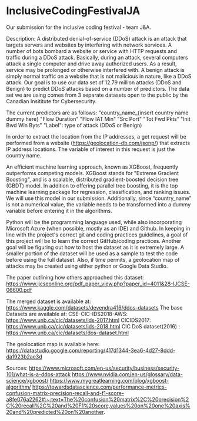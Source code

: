 # InclusiveCodingFestivalJA
Our submission for the inclusive coding festival - team J&amp;A.

Description:
A distributed denial-of-service (DDoS) attack is an attack that targets servers and websites by interfering with network services. A number of bots bombard a website or service with HTTP requests and traffic during a DDoS attack. Basically, during an attack, several computers attack a single computer and drive away authorized users. As a result, service may be prolonged or otherwise interfered with. A benign attack is simply normal traffic on a website that is not malicious in nature, like a DDoS attack. Our goal is to use our data set of 12.79 million attacks (DDoS and Benign) to predict DDoS attacks based on a number of predictors. The data set we are using comes from 3 separate datasets open to the public by the Canadian Insititute for Cybersecurity.

The current predictors are as follows: 
"country_name_{insert country name dummy here}
"Flow Duration"
"Flow IAT Min"
"Src Port"
"Tot Fwd Pkts”
"Init Bwd Win Byts"
"Label": type of attack (DDoS or Benign)

In order to extract the location from the IP addresses, a get request will be performed from a website (https://geolocation-db.com/jsonp/) that extracts IP address locations. The variable of interest in this request is just the country name. 

An efficient machine learning approach, known as XGBoost, frequently outperforms competing models. XGBoost stands for "Extreme Gradient Boosting", and is a scalable, distributed gradient-boosted decision tree (GBDT) model. In addition to offering parallel tree boosting, it is the top machine learning package for regression, classification, and ranking issues. We will use this model in our submission. Additionally, since “country_name” is not a numerical value, the variable needs to be transformed into a dummy variable before entering it in the algorithms. 

Python will be the programming language used, while also incorporating Microsoft Azure (when possible, mostly as an IDE) and Github. In keeping in line with the project's correct git and coding practices guidelines, a goal of this project will be to learn the correct GitHub/coding practices. Another goal will be figuring out how to host the dataset as it is extremely large. A smaller portion of the dataset will be used as a sample to test the code before using the full dataset. Also, if time permits, a geolocation map of attacks may be created using either python or Google Data Studio. 

The paper outlining how others approached this dataset: https://www.ijcseonline.org/pdf_paper_view.php?paper_id=4011&28-IJCSE-06600.pdf

The merged dataset is available at: 
https://www.kaggle.com/datasets/devendra416/ddos-datasets
The base Datasets are available at:
CSE-CIC-IDS2018-AWS: https://www.unb.ca/cic/datasets/ids-2017.html
CICIDS2017: https://www.unb.ca/cic/datasets/ids-2018.html
CIC DoS dataset(2016) : https://www.unb.ca/cic/datasets/dos-dataset.html

The geolocation map is available here: https://datastudio.google.com/reporting/417d1344-3ea6-4d27-8ddd-da1923b2ae3d

Sources:
https://www.microsoft.com/en-us/security/business/security-101/what-is-a-ddos-attack
https://www.nvidia.com/en-us/glossary/data-science/xgboost/
https://www.mygreatlearning.com/blog/xgboost-algorithm/
https://towardsdatascience.com/performance-metrics-confusion-matrix-precision-recall-and-f1-score-a8fe076a2262#:~:text=The%20confusion%20matrix%2C%20precision%2C%20recall%2C%20and%20F1%20score,values%20on%20one%20axis%20and%20predicted%20on%20another.

